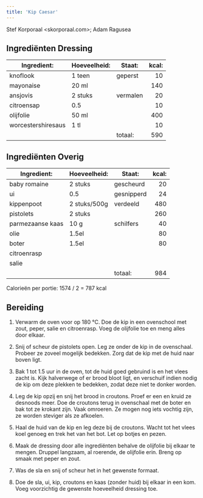 ```yaml
---
title: 'Kip Caesar'
---
```


Stef Korporaal <skorporaal.com>; Adam Ragusea

## Ingrediënten Dressing

| Ingredient:        | Hoeveelheid: | Staat:   | kcal: |
| ------------------ | ------------ | -------- | ----: |
| knoflook           | 1 teen       | geperst  |    10 |
| mayonaise          | 20 ml        |          |   140 |
| ansjovis           | 2 stuks      | vermalen |    20 |
| citroensap         | 0.5          |          |    10 |
| olijfolie          | 50 ml        |          |   400 |
| worcestershiresaus | 1 tl         |          |    10 |
|                    |              | totaal:  |   590 |

## Ingrediënten Overig

| Ingredient:      | Hoeveelheid: | Staat:     | kcal: |
| ---------------- | ------------ | ---------- | ----: |
| baby romaine     | 2 stuks      | gescheurd  |    20 |
| ui               | 0.5          | gesnipperd |    24 |
| kippenpoot       | 2 stuks/500g | verdeeld   |   480 |
| pistolets        | 2 stuks      |            |   260 |
| parmezaanse kaas | 10 g         | schilfers  |    40 |
| olie             | 1.5el        |            |    80 |
| boter            | 1.5el        |            |    80 |
| citroenrasp      |              |            |       |
| salie            |              |            |       |
|                  |              | totaal:    |   984 |

Calorieën per portie: 1574 / 2 = 787 kcal

## Bereiding

1. Verwarm de oven voor op 180 °C. Doe de kip in een ovenschool met zout, peper, salie en citroenrasp. Voeg de olijfolie toe en meng alles door elkaar.

1. Snij of scheur de pistolets open. Leg ze onder de kip in de ovenschaal. Probeer ze zoveel mogelijk bedekken. Zorg dat de kip met de huid naar boven ligt.

1. Bak 1 tot 1.5 uur in de oven, tot de huid goed gebruind is en het vlees zacht is. Kijk halverwege of er brood bloot ligt, en verschuif indien nodig de kip om deze plekken te bedekken, zodat deze niet te donker worden.

1. Leg de kip opzij en snij het brood in croutons. Proef er een en kruid ze desnoods meer. Doe de croutons terug in ovenschaal met de boter en bak tot ze krokant zijn. Vaak omroeren. Ze mogen nog iets vochtig zijn, ze worden steviger als ze afkoelen.

1. Haal de huid van de kip en leg deze bij de croutons. Wacht tot het vlees koel genoeg en trek het van het bot. Let op botjes en pezen.

1. Maak de dressing door alle ingrediënten behalve de olijfolie bij elkaar te mengen. Druppel langzaam, al roerende, de olijfolie erin. Breng op smaak met peper en zout.

1. Was de sla en snij of scheur het in het gewenste formaat.

1. Doe de sla, ui, kip, croutons en kaas (zonder huid) bij elkaar in een kom. Voeg voorzichtig de gewenste hoeveelheid dressing toe.
